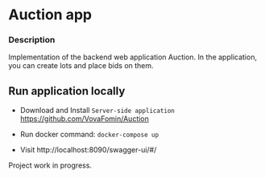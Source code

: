 # Auction app

### Description

Implementation of the backend web application Auction. In the application, you can create lots and place bids on them.

## Run application locally

* Download and Install  `Server-side application` https://github.com/VovaFomin/Auction

* Run docker command: `docker-compose up`

* Visit http://localhost:8090/swagger-ui/#/ 



Project work in progress.

